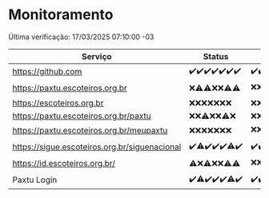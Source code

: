 # Monitoramento

Última verificação: 17/03/2025 07:10:00 -03

|Serviço|Status|Últimas 24h|
|---|---|---|
|https://github.com|<span title="2025-03-10: OK=24">✔️</span><span title="2025-03-11: OK=23">✔️</span><span title="2025-03-12: OK=23">✔️</span><span title="2025-03-13: OK=23">✔️</span><span title="2025-03-14: OK=23">✔️</span><span title="2025-03-15: OK=23">✔️</span><span title="2025-03-16: OK=10">✔️</span>|<span title="16/03/2025 08:07:00 -03 : 200">✔️</span><span title="16/03/2025 09:14:00 -03 : 200">✔️</span><span title="16/03/2025 10:13:00 -03 : 200">✔️</span><span title="16/03/2025 11:07:00 -03 : 200">✔️</span><span title="16/03/2025 12:07:00 -03 : 200">✔️</span><span title="16/03/2025 13:08:00 -03 : 200">✔️</span><span title="16/03/2025 14:06:00 -03 : 200">✔️</span><span title="16/03/2025 15:11:00 -03 : 200">✔️</span><span title="16/03/2025 16:06:00 -03 : 200">✔️</span><span title="16/03/2025 17:08:00 -03 : 200">✔️</span><span title="16/03/2025 18:07:00 -03 : 200">✔️</span><span title="16/03/2025 19:07:00 -03 : 200">✔️</span><span title="16/03/2025 20:08:00 -03 : 200">✔️</span><span title="16/03/2025 21:44:00 -03 : 200">✔️</span><span title="16/03/2025 23:18:00 -03 : 200">✔️</span><span title="17/03/2025 00:23:00 -03 : 200">✔️</span><span title="17/03/2025 01:11:00 -03 : 200">✔️</span><span title="17/03/2025 02:09:00 -03 : 200">✔️</span><span title="17/03/2025 03:13:00 -03 : 200">✔️</span><span title="17/03/2025 04:09:00 -03 : 200">✔️</span><span title="17/03/2025 05:13:00 -03 : 200">✔️</span><span title="17/03/2025 06:10:00 -03 : 200">✔️</span><span title="17/03/2025 07:10:00 -03 : 200">✔️</span>|
|https://paxtu.escoteiros.org.br|<span title="2025-03-10: Falhas=24">❌</span><span title="2025-03-11: OK=1, Falhas=22">⚠️</span><span title="2025-03-12: OK=2, Falhas=21">⚠️</span><span title="2025-03-13: Falhas=23">❌</span><span title="2025-03-14: Falhas=23">❌</span><span title="2025-03-15: OK=4, Falhas=19">⚠️</span><span title="2025-03-16: OK=2, Falhas=8">⚠️</span>|<span title="16/03/2025 08:07:00 -03 : 403">❌</span><span title="16/03/2025 09:14:00 -03 : 403">❌</span><span title="16/03/2025 10:13:00 -03 : 403">❌</span><span title="16/03/2025 11:07:00 -03 : 403">❌</span><span title="16/03/2025 12:07:00 -03 : 403">❌</span><span title="16/03/2025 13:08:00 -03 : 403">❌</span><span title="16/03/2025 14:06:00 -03 : 403">❌</span><span title="16/03/2025 15:11:00 -03 : 200">✔️</span><span title="16/03/2025 16:06:00 -03 : 403">❌</span><span title="16/03/2025 17:08:00 -03 : 403">❌</span><span title="16/03/2025 18:07:00 -03 : 403">❌</span><span title="16/03/2025 19:07:00 -03 : 403">❌</span><span title="16/03/2025 20:08:00 -03 : 403">❌</span><span title="16/03/2025 21:44:00 -03 : 403">❌</span><span title="16/03/2025 23:18:00 -03 : 403">❌</span><span title="17/03/2025 00:23:00 -03 : 403">❌</span><span title="17/03/2025 01:11:00 -03 : 403">❌</span><span title="17/03/2025 02:09:00 -03 : 403">❌</span><span title="17/03/2025 03:13:00 -03 : 403">❌</span><span title="17/03/2025 04:09:00 -03 : 403">❌</span><span title="17/03/2025 05:13:00 -03 : 403">❌</span><span title="17/03/2025 06:10:00 -03 : 403">❌</span><span title="17/03/2025 07:10:00 -03 : 403">❌</span>|
|https://escoteiros.org.br|<span title="2025-03-10: Falhas=24">❌</span><span title="2025-03-11: Falhas=23">❌</span><span title="2025-03-12: Falhas=23">❌</span><span title="2025-03-13: Falhas=23">❌</span><span title="2025-03-14: Falhas=23">❌</span><span title="2025-03-15: Falhas=23">❌</span><span title="2025-03-16: Falhas=10">❌</span>|<span title="16/03/2025 08:07:00 -03 : 403">❌</span><span title="16/03/2025 09:14:00 -03 : 403">❌</span><span title="16/03/2025 10:13:00 -03 : 403">❌</span><span title="16/03/2025 11:07:00 -03 : 403">❌</span><span title="16/03/2025 12:07:00 -03 : 403">❌</span><span title="16/03/2025 13:08:00 -03 : 403">❌</span><span title="16/03/2025 14:06:00 -03 : 403">❌</span><span title="16/03/2025 15:11:00 -03 : 403">❌</span><span title="16/03/2025 16:06:00 -03 : 403">❌</span><span title="16/03/2025 17:08:00 -03 : 403">❌</span><span title="16/03/2025 18:07:00 -03 : 403">❌</span><span title="16/03/2025 19:07:00 -03 : 403">❌</span><span title="16/03/2025 20:08:00 -03 : 403">❌</span><span title="16/03/2025 21:44:00 -03 : 403">❌</span><span title="16/03/2025 23:18:00 -03 : 403">❌</span><span title="17/03/2025 00:23:00 -03 : 403">❌</span><span title="17/03/2025 01:11:00 -03 : 403">❌</span><span title="17/03/2025 02:09:00 -03 : 403">❌</span><span title="17/03/2025 03:13:00 -03 : 403">❌</span><span title="17/03/2025 04:09:00 -03 : 403">❌</span><span title="17/03/2025 05:13:00 -03 : 403">❌</span><span title="17/03/2025 06:10:00 -03 : 403">❌</span><span title="17/03/2025 07:10:00 -03 : 403">❌</span>|
|https://paxtu.escoteiros.org.br/paxtu|<span title="2025-03-10: Falhas=24">❌</span><span title="2025-03-11: Falhas=23">❌</span><span title="2025-03-12: OK=1, Falhas=22">⚠️</span><span title="2025-03-13: Falhas=23">❌</span><span title="2025-03-14: Falhas=23">❌</span><span title="2025-03-15: OK=1, Falhas=22">⚠️</span><span title="2025-03-16: Falhas=10">❌</span>|<span title="16/03/2025 08:07:00 -03 : 403">❌</span><span title="16/03/2025 09:14:00 -03 : 403">❌</span><span title="16/03/2025 10:13:00 -03 : 403">❌</span><span title="16/03/2025 11:07:00 -03 : 403">❌</span><span title="16/03/2025 12:07:00 -03 : 403">❌</span><span title="16/03/2025 13:08:00 -03 : 403">❌</span><span title="16/03/2025 14:06:00 -03 : 403">❌</span><span title="16/03/2025 15:11:00 -03 : 403">❌</span><span title="16/03/2025 16:06:00 -03 : 403">❌</span><span title="16/03/2025 17:08:00 -03 : 403">❌</span><span title="16/03/2025 18:07:00 -03 : 403">❌</span><span title="16/03/2025 19:07:00 -03 : 403">❌</span><span title="16/03/2025 20:08:00 -03 : 403">❌</span><span title="16/03/2025 21:44:00 -03 : 403">❌</span><span title="16/03/2025 23:18:00 -03 : 403">❌</span><span title="17/03/2025 00:23:00 -03 : 403">❌</span><span title="17/03/2025 01:11:00 -03 : 403">❌</span><span title="17/03/2025 02:09:00 -03 : 403">❌</span><span title="17/03/2025 03:13:00 -03 : 403">❌</span><span title="17/03/2025 04:09:00 -03 : 403">❌</span><span title="17/03/2025 05:13:00 -03 : 403">❌</span><span title="17/03/2025 06:10:00 -03 : 403">❌</span><span title="17/03/2025 07:10:00 -03 : 403">❌</span>|
|https://paxtu.escoteiros.org.br/meupaxtu|<span title="2025-03-10: Falhas=24">❌</span><span title="2025-03-11: Falhas=23">❌</span><span title="2025-03-12: Falhas=23">❌</span><span title="2025-03-13: Falhas=23">❌</span><span title="2025-03-14: Falhas=23">❌</span><span title="2025-03-15: Falhas=23">❌</span><span title="2025-03-16: Falhas=10">❌</span>|<span title="16/03/2025 08:07:00 -03 : 403">❌</span><span title="16/03/2025 09:14:00 -03 : 403">❌</span><span title="16/03/2025 10:13:00 -03 : 403">❌</span><span title="16/03/2025 11:07:00 -03 : 403">❌</span><span title="16/03/2025 12:07:00 -03 : 403">❌</span><span title="16/03/2025 13:08:00 -03 : 403">❌</span><span title="16/03/2025 14:06:00 -03 : 403">❌</span><span title="16/03/2025 15:11:00 -03 : 403">❌</span><span title="16/03/2025 16:06:00 -03 : 403">❌</span><span title="16/03/2025 17:08:00 -03 : 403">❌</span><span title="16/03/2025 18:07:00 -03 : 403">❌</span><span title="16/03/2025 19:07:00 -03 : 403">❌</span><span title="16/03/2025 20:08:00 -03 : 403">❌</span><span title="16/03/2025 21:44:00 -03 : 403">❌</span><span title="16/03/2025 23:18:00 -03 : 200">✔️</span><span title="17/03/2025 00:23:00 -03 : 403">❌</span><span title="17/03/2025 01:11:00 -03 : 403">❌</span><span title="17/03/2025 02:09:00 -03 : 403">❌</span><span title="17/03/2025 03:13:00 -03 : 403">❌</span><span title="17/03/2025 04:09:00 -03 : 403">❌</span><span title="17/03/2025 05:13:00 -03 : 403">❌</span><span title="17/03/2025 06:10:00 -03 : 403">❌</span><span title="17/03/2025 07:10:00 -03 : 403">❌</span>|
|https://sigue.escoteiros.org.br/siguenacional|<span title="2025-03-10: OK=24">✔️</span><span title="2025-03-11: OK=22, Falhas=1">⚠️</span><span title="2025-03-12: OK=23">✔️</span><span title="2025-03-13: OK=23">✔️</span><span title="2025-03-14: OK=23">✔️</span><span title="2025-03-15: OK=22, Falhas=1">⚠️</span><span title="2025-03-16: OK=10">✔️</span>|<span title="16/03/2025 08:07:00 -03 : 200">✔️</span><span title="16/03/2025 09:14:00 -03 : 200">✔️</span><span title="16/03/2025 10:13:00 -03 : 200">✔️</span><span title="16/03/2025 11:07:00 -03 : 200">✔️</span><span title="16/03/2025 12:07:00 -03 : 200">✔️</span><span title="16/03/2025 13:08:00 -03 : 200">✔️</span><span title="16/03/2025 14:06:00 -03 : 200">✔️</span><span title="16/03/2025 15:11:00 -03 : 200">✔️</span><span title="16/03/2025 16:06:00 -03 : 200">✔️</span><span title="16/03/2025 17:08:00 -03 : 200">✔️</span><span title="16/03/2025 18:07:00 -03 : 200">✔️</span><span title="16/03/2025 19:07:00 -03 : 200">✔️</span><span title="16/03/2025 20:08:00 -03 : 200">✔️</span><span title="16/03/2025 21:44:00 -03 : 0">❌</span><span title="16/03/2025 23:18:00 -03 : 200">✔️</span><span title="17/03/2025 00:23:00 -03 : 200">✔️</span><span title="17/03/2025 01:11:00 -03 : 200">✔️</span><span title="17/03/2025 02:09:00 -03 : 200">✔️</span><span title="17/03/2025 03:13:00 -03 : 200">✔️</span><span title="17/03/2025 04:09:00 -03 : 200">✔️</span><span title="17/03/2025 05:13:00 -03 : 200">✔️</span><span title="17/03/2025 06:10:00 -03 : 200">✔️</span><span title="17/03/2025 07:10:00 -03 : 200">✔️</span>|
|https://id.escoteiros.org.br/|<span title="2025-03-10: OK=1, Falhas=23">⚠️</span><span title="2025-03-11: Falhas=23">❌</span><span title="2025-03-12: OK=2, Falhas=21">⚠️</span><span title="2025-03-13: Falhas=23">❌</span><span title="2025-03-14: Falhas=23">❌</span><span title="2025-03-15: OK=1, Falhas=22">⚠️</span><span title="2025-03-16: OK=1, Falhas=9">⚠️</span>|<span title="16/03/2025 08:07:00 -03 : 403">❌</span><span title="16/03/2025 09:14:00 -03 : 403">❌</span><span title="16/03/2025 10:13:00 -03 : 403">❌</span><span title="16/03/2025 11:07:00 -03 : 403">❌</span><span title="16/03/2025 12:07:00 -03 : 200">✔️</span><span title="16/03/2025 13:09:00 -03 : 403">❌</span><span title="16/03/2025 14:06:00 -03 : 403">❌</span><span title="16/03/2025 15:11:00 -03 : 403">❌</span><span title="16/03/2025 16:06:00 -03 : 403">❌</span><span title="16/03/2025 17:08:00 -03 : 403">❌</span><span title="16/03/2025 18:07:00 -03 : 403">❌</span><span title="16/03/2025 19:07:00 -03 : 403">❌</span><span title="16/03/2025 20:08:00 -03 : 403">❌</span><span title="16/03/2025 21:44:00 -03 : 200">✔️</span><span title="16/03/2025 23:18:00 -03 : 403">❌</span><span title="17/03/2025 00:23:00 -03 : 403">❌</span><span title="17/03/2025 01:11:00 -03 : 403">❌</span><span title="17/03/2025 02:09:00 -03 : 403">❌</span><span title="17/03/2025 03:13:00 -03 : 403">❌</span><span title="17/03/2025 04:09:00 -03 : 403">❌</span><span title="17/03/2025 05:13:00 -03 : 403">❌</span><span title="17/03/2025 06:10:00 -03 : 403">❌</span><span title="17/03/2025 07:10:00 -03 : 403">❌</span>|
|Paxtu Login|<span title="2025-03-10: OK=24">✔️</span><span title="2025-03-11: OK=22, Falhas=1">⚠️</span><span title="2025-03-12: OK=23">✔️</span><span title="2025-03-13: OK=23">✔️</span><span title="2025-03-14: OK=23">✔️</span><span title="2025-03-15: OK=22, Falhas=1">⚠️</span><span title="2025-03-16: OK=10">✔️</span>|<span title="16/03/2025 08:07:00 -03 : 200">✔️</span><span title="16/03/2025 09:14:00 -03 : 200">✔️</span><span title="16/03/2025 10:13:00 -03 : 200">✔️</span><span title="16/03/2025 11:07:00 -03 : 200">✔️</span><span title="16/03/2025 12:07:00 -03 : 200">✔️</span><span title="16/03/2025 13:09:00 -03 : 200">✔️</span><span title="16/03/2025 14:06:00 -03 : 200">✔️</span><span title="16/03/2025 15:11:00 -03 : 200">✔️</span><span title="16/03/2025 16:06:00 -03 : 200">✔️</span><span title="16/03/2025 17:08:00 -03 : 200">✔️</span><span title="16/03/2025 18:07:00 -03 : 200">✔️</span><span title="16/03/2025 19:07:00 -03 : 200">✔️</span><span title="16/03/2025 20:08:00 -03 : 200">✔️</span><span title="16/03/2025 21:44:00 -03 : 200">✔️</span><span title="16/03/2025 23:18:00 -03 : 200">✔️</span><span title="17/03/2025 00:23:00 -03 : 200">✔️</span><span title="17/03/2025 01:11:00 -03 : 200">✔️</span><span title="17/03/2025 02:09:00 -03 : 200">✔️</span><span title="17/03/2025 03:13:00 -03 : 200">✔️</span><span title="17/03/2025 04:09:00 -03 : 200">✔️</span><span title="17/03/2025 05:13:00 -03 : 200">✔️</span><span title="17/03/2025 06:10:00 -03 : 200">✔️</span><span title="17/03/2025 07:10:00 -03 : 200">✔️</span>|
